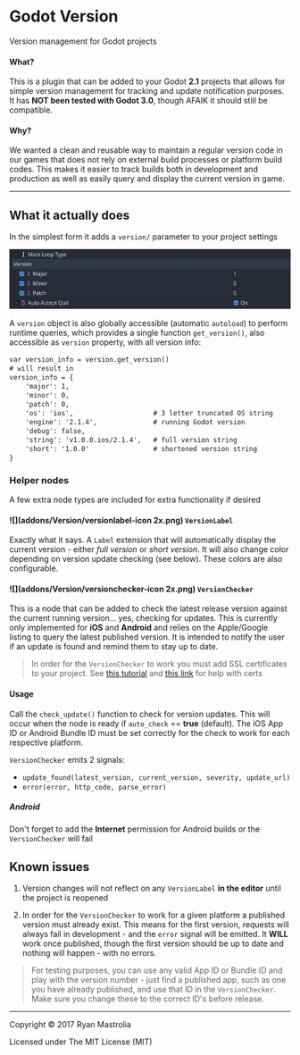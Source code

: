 # Godot Version

Version management for Godot projects

#### What?

This is a plugin that can be added to your Godot **2.1** projects that allows for simple version management for tracking and update notification purposes. It has **NOT been tested with Godot 3.0**, though AFAIK it should still be compatible.

#### Why?

We wanted a clean and reusable way to maintain a regular version code in our games that does not rely on external build processes or platform build codes. This makes it easier to track builds both in development and production as well as easily query and display the current version in game.

----

## What it actually does

In the simplest form it adds a `version/` parameter to your project settings

![Project Settings screenshot](settings.png)

A `version` object is also globally accessible (automatic `autoload`) to perform runtime queries, which provides a single function `get_version()`, also accessible as `version` property, with all version info:

```gdscript
var version_info = version.get_version()
# will result in
version_info = {
    'major': 1,
    'minor': 0,
    'patch': 0,
    'os': 'ios',                    # 3 letter truncated OS string
    'engine': '2.1.4',              # running Godot version
    'debug': false,
    'string': 'v1.0.0.ios/2.1.4',   # full version string
    'short': '1.0.0'                # shortened version string
}
```

### Helper nodes

A few extra node types are included for extra functionality if desired

#### ![](addons/Version/versionlabel-icon 2x.png) `VersionLabel`

Exactly what it says. A `Label` extension that will automatically display the current version - either *full version* or *short version*. It will also change color depending on version update checking (see below). These colors are also configurable.

#### ![](addons/Version/versionchecker-icon 2x.png) `VersionChecker`

This is a node that can be added to check the latest release version against the current running version... yes, checking for updates.  This is currently only implemented for **iOS** and **Android** and relies on the Apple/Google listing to query the latest published version. It is intended to notify the user if an update is found and remind them to stay up to date.

> In order for the `VersionChecker` to work you must add SSL certificates to your project.
See [this tutorial](http://docs.godotengine.org/en/stable/learning/features/networking/ssl_certificates.html) and [this link](https://www.reddit.com/r/godot/comments/61qknr/getting_certificate_for_ssl_verification/) for help with certs

#### Usage

Call the `check_update()` function to check for version updates. This will occur when the node is ready if `auto_check` == **true** (default). The iOS App ID or Android Bundle ID must be set correctly for the check to work for each respective platform.

`VersionChecker` emits 2 signals:

- `update_found(latest_version, current_version, severity, update_url)`
- `error(error, http_code, parse_error)`

##### Android
Don't forget to add the **Internet** permission for Android builds or the `VersionChecker` will fail

## Known issues

1. Version changes will not reflect on any `VersionLabel` **in the editor** until the project is reopened

2. In order for the `VersionChecker` to work for a given platform a published version must already exist. This means for the first version, requests will always fail in development - and the `error` signal will be emitted. It **WILL** work once published, though the first version should be up to date and nothing will happen - with no errors.
> For testing purposes, you can use any valid App ID or Bundle ID and play with the version number - just find a published app, such as one you have already published, and use that ID in the `VersionChecker`. Make sure you change these to the correct ID's before release.

----

Copyright © 2017 Ryan Mastrolia

Licensed under The MIT License (MIT)
